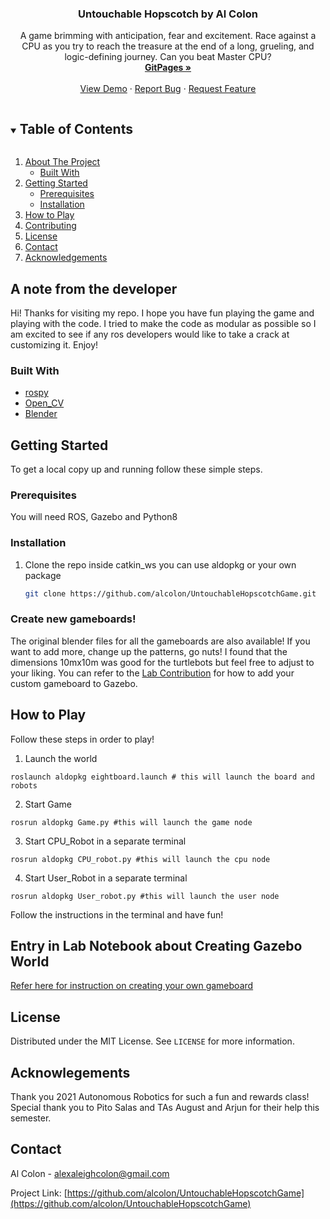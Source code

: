 
<!--PROJECT LOGO #will add later
<br />
<p align="center">
  <a href="https://github.com/alcolon/UntouchableHopscotchGame">
    <img src="images/logo.png" alt="Logo" width="80" height="80">
  </a> -->

  <h3 align="center">Untouchable Hopscotch by Al Colon</h3>

  <p align="center">
    A game brimming with anticipation, fear and excitement. Race against a CPU as you try to reach the treasure at the end of a long, grueling, and logic-defining journey. Can you beat Master CPU?
    <br />
    <a href="https://campusrover.github.io"><strong>GitPages »</strong></a>
    <br />
    <br />
    <a href="https://youtu.be/6-SiT4fElZY">View Demo</a>
    ·
    <a href="https://github.com/alcolon/UntouchableHopscotchGame/issues">Report Bug</a>
    ·
    <a href="https://github.com/alcolon/UntouchableHopscotchGame/issues">Request Feature</a>
  </p>
</p>



<!-- TABLE OF CONTENTS -->
<details open="open">
  <summary><h2 style="display: inline-block">Table of Contents</h2></summary>
  <ol>
    <li>
      <a href="#about-the-project">About The Project</a>
      <ul>
        <li><a href="#built-with">Built With</a></li>
      </ul>
    </li>
    <li>
      <a href="#getting-started">Getting Started</a>
      <ul>
        <li><a href="#prerequisites">Prerequisites</a></li>
        <li><a href="#installation">Installation</a></li>
      </ul>
    </li>
    <li><a href="#how-to-play">How to Play</a></li>
   <li><a href="#contributing">Contributing</a></li>
    <li><a href="#license">License</a></li>
    <li><a href="#contact">Contact</a></li>
    <li><a href="#acknowledgements">Acknowledgements</a></li>
  </ol>
</details>



<!-- ABOUT THE PROJECT -->
## A note from the developer

Hi! Thanks for visiting my repo. I hope you have fun playing the game and playing with the code. I tried to make the code as modular as possible so I am excited to see if any ros developers would like to take a crack at customizing it. Enjoy!




### Built With

* [rospy](http://wiki.ros.org/rospy)
* [Open_CV](https://docs.opencv.org/master/)
* [Blender](https://docs.blender.org/)



<!-- GETTING STARTED -->
## Getting Started

To get a local copy up and running follow these simple steps.

### Prerequisites

You will need ROS, Gazebo and Python8

### Installation

1. Clone the repo inside catkin_ws you can use aldopkg or your own package
   ```sh
   git clone https://github.com/alcolon/UntouchableHopscotchGame.git
   ```

### Create new gameboards!
The original blender files for all the gameboards are also available! If you want to add more, change up the patterns, go nuts! I found that the dimensions 10mx10m was good for the turtlebots but feel free to adjust to your liking. You can refer to the [Lab Contribution](https://campus-rover.gitbook.io/lab-notebook/faq/diy-gazebo-world) for how to add your custom gameboard to Gazebo.

<!-- USAGE EXAMPLES -->
## How to Play
Follow these steps in order to play!
1. Launch the world
```
roslaunch aldopkg eightboard.launch # this will launch the board and robots
```
2. Start Game
```
rosrun aldopkg Game.py #this will launch the game node
```
3. Start CPU_Robot in a separate terminal
```
rosrun aldopkg CPU_robot.py #this will launch the cpu node
```
4. Start User_Robot in a separate terminal
```
rosrun aldopkg User_robot.py #this will launch the user node
```

Follow the instructions in the terminal and have fun!

## Entry in Lab Notebook about Creating Gazebo World

[Refer here for instruction on creating your own gameboard](https://campus-rover.gitbook.io/lab-notebook/faq/diy-gazebo-world)


<!-- LICENSE -->
## License

Distributed under the MIT License. See `LICENSE` for more information.

## Acknowlegements

Thank you 2021 Autonomous Robotics for such a fun and rewards class! Special thank you to Pito Salas and TAs August and Arjun for their help this semester.

<!-- CONTACT -->
## Contact

Al Colon - alexaleighcolon@gmail.com

Project Link: [https://github.com/alcolon/UntouchableHopscotchGame](https://github.com/alcolon/UntouchableHopscotchGame)
